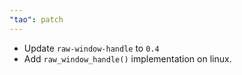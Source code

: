 ```yaml
---
"tao": patch
---
```


* Update `raw-window-handle` to `0.4`
* Add `raw_window_handle()` implementation on linux.
